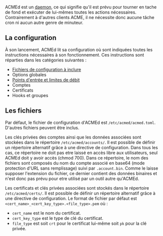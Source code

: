 
[//]: # (Copyright 2019-2020 Rodolphe Bréard <rodolphe@breard.tf>)

[//]: # (Copying and distribution of this file, with or without modification,)
[//]: # (are permitted in any medium without royalty provided the copyright)
[//]: # (notice and this notice are preserved.  This file is offered as-is,)
[//]: # (without any warranty.)

ACMEd est un [daemon](https://fr.wikipedia.org/wiki/Daemon_(informatique)), ce qui signifie qu'il est prévu pour tourner en tache de fond et exécuter de lui-mêmes toutes les actions nécessaires. Contrairement à d'autres clients ACME, il ne nécessite donc aucune tâche cron ni aucun autre genre de minuteur.


## La configuration

À son lancement, ACMEd lit sa configuration où sont indiquées toutes les instructions nécessaires à son fonctionnement. Ces instructions sont réparties dans les catégories suivantes :

- [Fichiers de configuration à inclure](Fichiers-de-configuration-à-inclure)
- Options globales
- [Points d'entrée et limites de débit](Points-d'entrée-et-limites-de-débit)
- Comptes
- Certificats
- Hooks et groupes


## Les fichiers

Par défaut, le fichier de configuration d'ACMEd est `/etc/acmed/acmed.toml`. D'autres fichiers peuvent être inclus.

Les clés privées des comptes ainsi que les données associées sont stockées dans le répertoire `/etc/acmed/accounts/`. Il est possible de définir un répertoire alternatif grâce à une directive de configuration. Dans tous les cas, ce répertoire ne doit pas etre laissé en accès libre aux utilisateurs, seul ACMEd doit y avoir accès (chmod 700).
Dans ce répertoire, le nom des fichiers sont composés du nom du compte associé en base64 (mode protection d'URL sans remplissage) suivi par `.account.bin`. Comme le laisse supposer l'extension du fichier, ce dernier contient des données binaires et n'est donc pas prévu pour etre utilisé par un outil autre qu'ACMEd.

Les certificats et clés privées associées sont stockés dans le répertoire `/etc/acmed/certs/`. Il est possible de définir un répertoire alternatif grâce à une directive de configuration. Le format de fichier par défaut est `<cert_name>_<cert_key_type>.<file_type>.pem` où :

- `cert_name` est le nom du certificat.
- `cert_key_type` est le type de clé du certificat.
- `file_type` est soit `crt` pour le certificat lui-même soit `pk` pour la clé privée.
